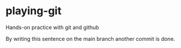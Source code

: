 # playing-git
Hands-on practice with git and github

By writing this sentence on the main branch another commit is done.
